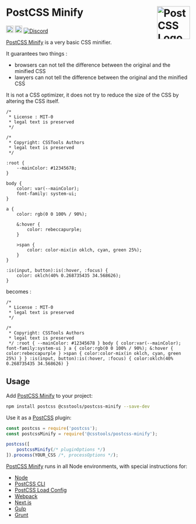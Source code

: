 # PostCSS Minify [<img src="https://postcss.github.io/postcss/logo.svg" alt="PostCSS Logo" width="90" height="90" align="right">][PostCSS]

[<img alt="npm version" src="https://img.shields.io/npm/v/@csstools/postcss-minify.svg" height="20">][npm-url] [<img alt="Build Status" src="https://github.com/csstools/postcss-plugins/workflows/test/badge.svg" height="20">][cli-url] [<img alt="Discord" src="https://shields.io/badge/Discord-5865F2?logo=discord&logoColor=white">][discord]

[PostCSS Minify] is a very basic CSS minifier.

It guarantees two things :
- browsers can not tell the difference between the original and the minified CSS
- lawyers can not tell the difference between the original and the minified CSS

It is not a CSS optimizer, it does not try to reduce the size of the CSS by altering the CSS itself.

```pcss
/*
 * License : MIT-0
 * legal text is preserved
 */

/*
 * Copyright: CSSTools Authors
 * legal text is preserved
 */

:root {
	--mainColor: #12345678;
}

body {
	color: var(--mainColor);
	font-family: system-ui;
}

a {
	color: rgb(0 0 100% / 90%);

	&:hover {
		color: rebeccapurple;
	}

	>span {
		color: color-mix(in oklch, cyan, green 25%);
	}
}

:is(input, button):is(:hover, :focus) {
	color: oklch(40% 0.268735435 34.568626);
}
```

becomes :

```pcss
/*
 * License : MIT-0
 * legal text is preserved
 */

/*
 * Copyright: CSSTools Authors
 * legal text is preserved
 */ :root { --mainColor: #12345678 } body { color:var(--mainColor); font-family:system-ui } a { color:rgb(0 0 100% / 90%); &:hover { color:rebeccapurple } >span { color:color-mix(in oklch, cyan, green 25%) } } :is(input, button):is(:hover, :focus) { color:oklch(40% 0.268735435 34.568626) }
```

## Usage

Add [PostCSS Minify] to your project:

```bash
npm install postcss @csstools/postcss-minify --save-dev
```

Use it as a [PostCSS] plugin:

```js
const postcss = require('postcss');
const postcssMinify = require('@csstools/postcss-minify');

postcss([
	postcssMinify(/* pluginOptions */)
]).process(YOUR_CSS /*, processOptions */);
```

[PostCSS Minify] runs in all Node environments, with special
instructions for:

- [Node](INSTALL.md#node)
- [PostCSS CLI](INSTALL.md#postcss-cli)
- [PostCSS Load Config](INSTALL.md#postcss-load-config)
- [Webpack](INSTALL.md#webpack)
- [Next.js](INSTALL.md#nextjs)
- [Gulp](INSTALL.md#gulp)
- [Grunt](INSTALL.md#grunt)

[cli-url]: https://github.com/csstools/postcss-plugins/actions/workflows/test.yml?query=workflow/test

[discord]: https://discord.gg/bUadyRwkJS
[npm-url]: https://www.npmjs.com/package/@csstools/postcss-minify

[PostCSS]: https://github.com/postcss/postcss
[PostCSS Minify]: https://github.com/csstools/postcss-plugins/tree/main/plugins/postcss-minify
